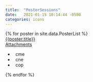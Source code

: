 ```yaml
---
title:  "PosterSessions"
date:   2021-01-15 10:14:44 -0500
categories: icons
---
```

<div class="ul_none">
{% for poster in site.data.PosterList %}
  <article  class="c_black m-b_4 m-t_5 m-t_0:md m-t_2:lg ">
    <div class="br_1 br_radius br_solid br_black-2 flex flex_column flex_row:md font_ui h:bg_black-2 m-x_n2 relative">
        <div class="flex_none justify_center p-l_4:md p-y_3" style="width:4rem;">
            <div class="flex_none m-t_n5 m_auto m_auto:md self_center text_center" style="width:3rem;">
                <div class=" flex_shrink relative aspect_1x1 shadow_3 text_center texture_ondemand thumb [ bg-blend_multiply bg_center bg_contain bg_no-repeat  ][ br_2 br_black-3 br_radius br_solid ]">
                    <div class="absolute b_0 flex h:opacity justify_center l_0 opacity_7 r_0 self_center t_0 text_center w_100"><em class="absolute c_white-9 fa-user-chart fas flex_auto font_2 self_center text_center w_100"></em></div>
                </div>
            </div>
        </div>
        <div class="flex_auto [ c_primary-n4  font_0 font_1:md font_copy font_regular lh_2 ][  p-x_3 p-b_0:lg p-b_3 p-l_4:lg p-l_4:md ]" >
            <div class="m-t_2 p_3 p-y_2"><a class="expanded-click-area h:undecorated" target="_blank" href="
              {{poster.videolink}}" >{{poster.title}}</a>
            </div>
        </div>
    </div>
    <div class="c_black flex flex_wrap font_n2 justify_between m-t_2 p-t_2">
        <div class="flex_shrink block font_bold text_left p-r_3 m-r_3 br-r_1 br_black-3 br_solid">
<a href="{{  poster.pdflink }}" class="block h:underline uppercase" target="_blank"><em class="far fa-paperclip"></em> Attachments</a>
        </div>
        <div class="flex_grow uppercase text_right">
            <ul class="m-t_n2 ul_none">
                <li class="inline-block lh_0 p-l_3">
                    <span class="bg_CME br_1 br_black-3 br_circle br_solid inline-block m-r_1" style=" height: 1em; width: 1em;">&nbsp;</span> cme </li>
                <li class="inline-block lh_0 p-l_3">
                    <span class="bg_CNE br_1 br_black-3 br_circle br_solid inline-block m-r_1" style=" height: 1em; width: 1em;">&nbsp;</span> cne </li>
                <li class="inline-block lh_0 p-l_3">
                    <span class="bg_COP br_1 br_black-3 br_circle br_solid inline-block m-r_1" style=" height: 1em; width: 1em;">&nbsp;</span> cop </li>
            </ul>
        </div>
    </div>
</article>
{% endfor %}
</div>
